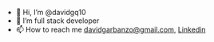 - 👋 Hi, I’m @davidgq10
- 🌱 I’m full stack developer
- 📫 How to reach me davidgarbanzo@gmail.com, <a href="https://www.linkedin.com/in/david-garbanzo-quir%C3%B3s-05531a57/">Linkedin</a>

<!---
davidgq10/davidgq10 is a ✨ special ✨ repository because its `README.md` (this file) appears on your GitHub profile.
You can click the Preview link to take a look at your changes.
--->
